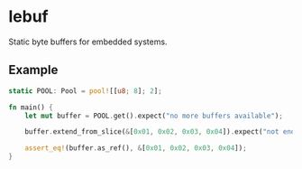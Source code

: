 # lebuf

Static byte buffers for embedded systems.

## Example

```rust
static POOL: Pool = pool![[u8; 8]; 2];

fn main() {
    let mut buffer = POOL.get().expect("no more buffers available");

    buffer.extend_from_slice(&[0x01, 0x02, 0x03, 0x04]).expect("not enough space in buffer");

    assert_eq!(buffer.as_ref(), &[0x01, 0x02, 0x03, 0x04]);
}
